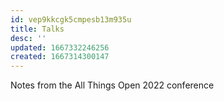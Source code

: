 ```yaml
---
id: vep9kkcgk5cmpesb13m935u
title: Talks
desc: ''
updated: 1667332246256
created: 1667314300147
---
```


Notes from the All Things Open 2022 conference
